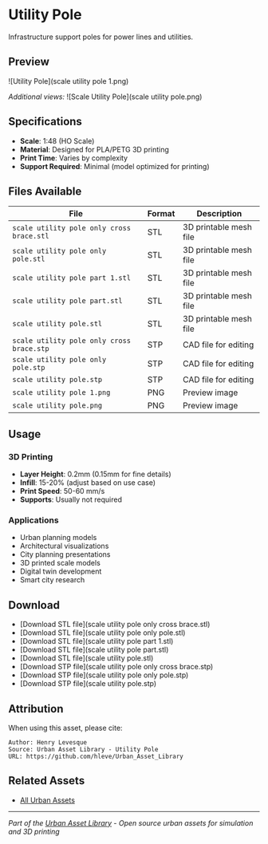 # Utility Pole

Infrastructure support poles for power lines and utilities.

## Preview

![Utility Pole](scale utility pole 1.png)

*Additional views:*
![Scale Utility Pole](scale utility pole.png)

## Specifications

- **Scale**: 1:48 (HO Scale)
- **Material**: Designed for PLA/PETG 3D printing
- **Print Time**: Varies by complexity
- **Support Required**: Minimal (model optimized for printing)

## Files Available

| File | Format | Description |
|------|---------|-------------|
| `scale utility pole only cross brace.stl` | STL | 3D printable mesh file |
| `scale utility pole only pole.stl` | STL | 3D printable mesh file |
| `scale utility pole part 1.stl` | STL | 3D printable mesh file |
| `scale utility pole part.stl` | STL | 3D printable mesh file |
| `scale utility pole.stl` | STL | 3D printable mesh file |
| `scale utility pole only cross brace.stp` | STP | CAD file for editing |
| `scale utility pole only pole.stp` | STP | CAD file for editing |
| `scale utility pole.stp` | STP | CAD file for editing |
| `scale utility pole 1.png` | PNG | Preview image |
| `scale utility pole.png` | PNG | Preview image |

## Usage

### 3D Printing
- **Layer Height**: 0.2mm (0.15mm for fine details)
- **Infill**: 15-20% (adjust based on use case)
- **Print Speed**: 50-60 mm/s
- **Supports**: Usually not required

### Applications
- Urban planning models
- Architectural visualizations
- City planning presentations
- 3D printed scale models
- Digital twin development
- Smart city research

## Download

- [Download STL file](scale utility pole only cross brace.stl)
- [Download STL file](scale utility pole only pole.stl)
- [Download STL file](scale utility pole part 1.stl)
- [Download STL file](scale utility pole part.stl)
- [Download STL file](scale utility pole.stl)
- [Download STP file](scale utility pole only cross brace.stp)
- [Download STP file](scale utility pole only pole.stp)
- [Download STP file](scale utility pole.stp)

## Attribution

When using this asset, please cite:
```
Author: Henry Levesque
Source: Urban Asset Library - Utility Pole
URL: https://github.com/hleve/Urban_Asset_Library
```

## Related Assets

- [All Urban Assets](../)
---

*Part of the [Urban Asset Library](../../../) - Open source urban assets for simulation and 3D printing*